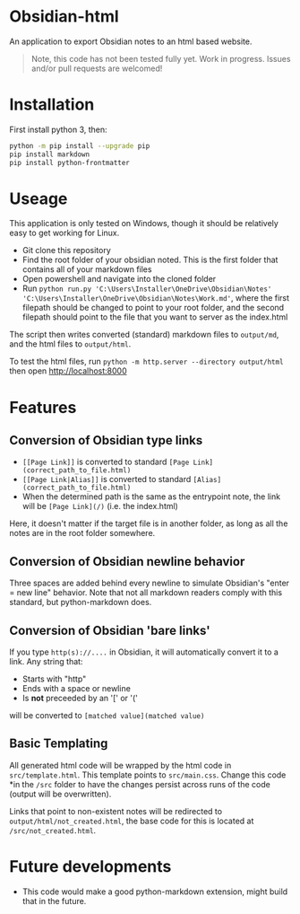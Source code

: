 # Obsidian-html
An application to export Obsidian notes to an html based website.

> Note, this code has not been tested fully yet. Work in progress. Issues and/or pull requests are welcomed!

# Installation
First install python 3, then:

``` bash
python -m pip install --upgrade pip
pip install markdown
pip install python-frontmatter
```

# Useage
This application is only tested on Windows, though it should be relatively easy to get working for Linux.

- Git clone this repository
- Find the root folder of your obsidian noted. This is the first folder that contains all of your markdown files
- Open powershell and navigate into the cloned folder
- Run `python run.py 'C:\Users\Installer\OneDrive\Obsidian\Notes' 'C:\Users\Installer\OneDrive\Obsidian\Notes\Work.md'`, where the first filepath should be changed to point to your root folder, and the second filepath should point to the file that you want to server as the index.html

The script then writes converted (standard) markdown files to `output/md`, and the html files to `output/html`.

To test the html files, run `python -m http.server --directory output/html` then open [http://localhost:8000]()

# Features
## Conversion of Obsidian type links
- `[[Page Link]]` is converted to standard `[Page Link](correct_path_to_file.html)`
- `[[Page Link|Alias]]` is converted to standard `[Alias](correct_path_to_file.html)`
- When the determined path is the same as the entrypoint note, the link will be `[Page Link](/)` (i.e. the index.html)

Here, it doesn't matter if the target file is in another folder, as long as all the notes are in the root folder somewhere.

## Conversion of Obsidian newline behavior
Three spaces are added behind every newline to simulate Obsidian's "enter = new line" behavior. Note that not all markdown readers comply with this standard, but python-markdown does.

## Conversion of Obsidian 'bare links'
If you type `http(s)://....` in Obsidian, it will automatically convert it to a link. Any string that:
- Starts with "http"
- Ends with a space or newline
- Is **not** preceeded by an '[' or '('

will be converted to `[matched value](matched value)`

## Basic Templating
All generated html code will be wrapped by the html code in `src/template.html`. This template points to `src/main.css`. 
Change this code *in the `/src` folder to have the changes persist across runs of the code (output will be overwritten).

Links that point to non-existent notes will be redirected to `output/html/not_created.html`, the base code for this is located at `/src/not_created.html`.

# Future developments
- This code would make a good python-markdown extension, might build that in the future.